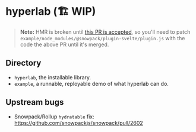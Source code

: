 # hyperlab (🏗 WIP)

> **Note:** HMR is broken until [this PR is accepted](https://github.com/snowpackjs/snowpack/pull/2602), so you'll need to patch `example/node_modules/@snowpack/plugin-svelte/plugin.js` with the code the above PR until it's merged.

## Directory

- `hyperlab`, the installable library.
- `example`, a runnable, reployable demo of what hyperlab can do.

## Upstream bugs

- Snowpack/Rollup `hydratable` fix: https://github.com/snowpackjs/snowpack/pull/2602
